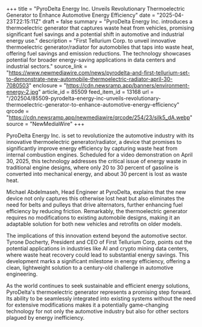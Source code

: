 +++
title = "PyroDelta Energy Inc. Unveils Revolutionary Thermoelectric Generator to Enhance Automotive Energy Efficiency"
date = "2025-04-23T22:15:11Z"
draft = false
summary = "PyroDelta Energy Inc. introduces a thermoelectric generator that captures waste heat from vehicles, promising significant fuel savings and a potential shift in automotive and industrial energy use."
description = "First Tellurium Corp. to unveil innovative thermoelectric generator/radiator for automobiles that taps into waste heat, offering fuel savings and emission reductions. The technology showcases potential for broader energy-saving applications in data centers and industrial sectors."
source_link = "https://www.newmediawire.com/news/pyrodelta-and-first-tellurium-set-to-demonstrate-new-automobile-thermoelectric-radiator-april-30-7080503"
enclosure = "https://cdn.newsramp.app/banners/environment-energy-2.jpg"
article_id = 85509
feed_item_id = 13168
url = "/202504/85509-pyrodelta-energy-inc-unveils-revolutionary-thermoelectric-generator-to-enhance-automotive-energy-efficiency"
qrcode = "https://cdn.newsramp.app/newmediawire/qrcode/254/23/silk5_dA.webp"
source = "NewMediaWire"
+++

<p>PyroDelta Energy Inc. is set to revolutionize the automotive industry with its innovative thermoelectric generator/radiator, a device that promises to significantly improve energy efficiency by capturing waste heat from internal combustion engines. Scheduled for a video demonstration on April 30, 2025, this technology addresses the critical issue of energy waste in traditional engine designs, where only 20 to 30 percent of gasoline is converted into mechanical energy, and about 30 percent is lost as waste heat.</p><p>Michael Abdelmaseh, Head Engineer at PyroDelta, explains that the new device not only captures this otherwise lost heat but also eliminates the need for belts and pulleys that drive alternators, further enhancing fuel efficiency by reducing friction. Remarkably, the thermoelectric generator requires no modifications to existing automobile designs, making it an adaptable solution for both new vehicles and retrofits on older models.</p><p>The implications of this innovation extend beyond the automotive sector. Tyrone Docherty, President and CEO of First Tellurium Corp, points out the potential applications in industries like AI and crypto mining data centers, where waste heat recovery could lead to substantial energy savings. This development marks a significant milestone in energy efficiency, offering a clean, lightweight solution to a century-old challenge in automotive engineering.</p><p>As the world continues to seek sustainable and efficient energy solutions, PyroDelta's thermoelectric generator represents a promising step forward. Its ability to be seamlessly integrated into existing systems without the need for extensive modifications makes it a potentially game-changing technology for not only the automotive industry but also for other sectors plagued by energy inefficiency.</p>